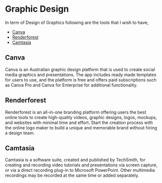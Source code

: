 # Graphic Design

In term of Design of Graphics following are the tools that I wish to have,

- [Canva](https://www.canva.com/)
- [Renderforest](https://www.renderforest.com/#Videos)
- [Camtasia](https://www.techsmith.com/video-editor.html)
  
## Canva

Canva is an Australian graphic design platform that is used to create social media graphics and presentations. The app includes ready made templates for users to use, and the platform is free and offers paid subscriptions such as Canva Pro and Canva for Enterprise for additional functionality.

## Renderforest

Renderforest is an all-in-one branding platform offering users the best online tools to create high-quality videos, graphic designs, logos, mockups, and websites with minimal time and effort. Start the creation process with the online logo maker to build a unique and memorable brand without hiring a design team.

## Camtasia

Camtasia is a software suite, created and published by TechSmith, for creating and recording video tutorials and presentations via screen capture, or via a direct recording plug-in to Microsoft PowerPoint. Other multimedia recordings may be recorded at the same time or added separately.
